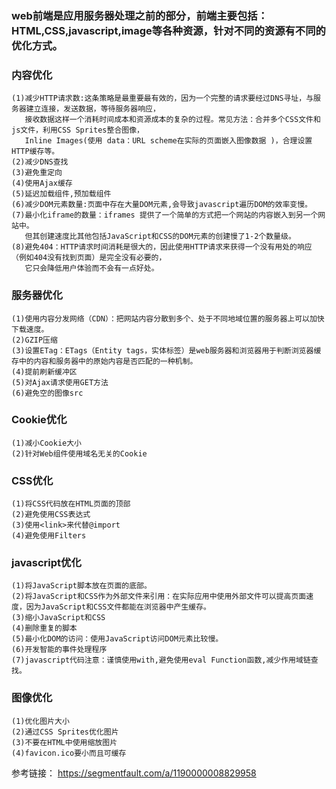 ### web前端是应用服务器处理之前的部分，前端主要包括：HTML,CSS,javascript,image等各种资源，针对不同的资源有不同的优化方式。

### 内容优化
```
(1)减少HTTP请求数:这条策略是最重要最有效的，因为一个完整的请求要经过DNS寻址，与服务器建立连接，发送数据，等待服务器响应，
   接收数据这样一个消耗时间成本和资源成本的复杂的过程。常见方法：合并多个CSS文件和js文件，利用CSS Sprites整合图像，
   Inline Images(使用 data：URL scheme在实际的页面嵌入图像数据 )，合理设置HTTP缓存等。
(2)减少DNS查找
(3)避免重定向
(4)使用Ajax缓存
(5)延迟加载组件,预加载组件
(6)减少DOM元素数量:页面中存在大量DOM元素,会导致javascript遍历DOM的效率变慢。
(7)最小化iframe的数量：iframes 提供了一个简单的方式把一个网站的内容嵌入到另一个网站中。
   但其创建速度比其他包括JavaScript和CSS的DOM元素的创建慢了1-2个数量级。
(8)避免404：HTTP请求时间消耗是很大的，因此使用HTTP请求来获得一个没有用处的响应（例如404没有找到页面）是完全没有必要的，
   它只会降低用户体验而不会有一点好处。
```
### 服务器优化
```
(1)使用内容分发网络（CDN）：把网站内容分散到多个、处于不同地域位置的服务器上可以加快下载速度。
(2)GZIP压缩
(3)设置ETag：ETags（Entity tags，实体标签）是web服务器和浏览器用于判断浏览器缓存中的内容和服务器中的原始内容是否匹配的一种机制。
(4)提前刷新缓冲区
(5)对Ajax请求使用GET方法
(6)避免空的图像src
```
### Cookie优化
```
(1)减小Cookie大小
(2)针对Web组件使用域名无关的Cookie
```
### CSS优化
```
(1)将CSS代码放在HTML页面的顶部
(2)避免使用CSS表达式
(3)使用<link>来代替@import
(4)避免使用Filters
```
### javascript优化
```
(1)将JavaScript脚本放在页面的底部。
(2)将JavaScript和CSS作为外部文件来引用：在实际应用中使用外部文件可以提高页面速度，因为JavaScript和CSS文件都能在浏览器中产生缓存。
(3)缩小JavaScript和CSS
(4)删除重复的脚本
(5)最小化DOM的访问：使用JavaScript访问DOM元素比较慢。
(6)开发智能的事件处理程序
(7)javascript代码注意：谨慎使用with,避免使用eval Function函数,减少作用域链查找。
```
### 图像优化
```
(1)优化图片大小
(2)通过CSS Sprites优化图片
(3)不要在HTML中使用缩放图片
(4)favicon.ico要小而且可缓存
```

参考链接： https://segmentfault.com/a/1190000008829958
